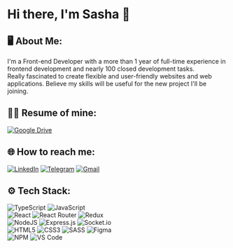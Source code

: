 
# Hi there, I'm Sasha 👾

## 🖥 About Me:
I'm a Front-end Developer with a more than 1 year of full-time experience in frontend development and nearly 100 closed development tasks.<br>
Really fascinated to create flexible and user-friendly websites and web applications. Believe my skills will be
useful for the new project I'll be joining.

## 📜📄 Resume of mine:
[![Google Drive](https://img.shields.io/static/v1?style=for-the-badge&message=Google+Drive&color=4285F4&logo=Google+Drive&logoColor=FFFFFF&label=)
](https://drive.google.com/file/d/1eNgCnHS_imHpj0jreSW7AxPv2j18jsGT/view) 

## 🌐 How to reach me:
[![LinkedIn](https://img.shields.io/badge/LinkedIn-0077B5?style=for-the-badge&logo=linkedin&logoColor=white)](https://www.linkedin.com/in/oleksandrkolomiiets/) 
[![Telegram](https://img.shields.io/badge/Telegram-2CA5E0?style=for-the-badge&logo=telegram&logoColor=white)](https://t.me/sashakolomiiets)
[![Gmail](https://img.shields.io/badge/Gmail-D14836?style=for-the-badge&logo=gmail&logoColor=white)](mailto:oleksandr.kolomiiets.work@gmail.com)

## ⚙ Tech Stack:
![TypeScript](https://img.shields.io/badge/typescript-%23007ACC.svg?style=for-the-badge&logo=typescript&logoColor=white) 
![JavaScript](https://img.shields.io/badge/javascript-%23323330.svg?style=for-the-badge&logo=javascript&logoColor=%23F7DF1E)<br>
![React](https://img.shields.io/badge/react-%2320232a.svg?style=for-the-badge&logo=react&logoColor=%2361DAFB) 
![React Router](https://img.shields.io/badge/React_Router-CA4245?style=for-the-badge&logo=react-router&logoColor=white)
![Redux](https://img.shields.io/badge/redux-%23593d88.svg?style=for-the-badge&logo=redux&logoColor=white)<br>
![NodeJS](https://img.shields.io/badge/node.js-6DA55F?style=for-the-badge&logo=node.js&logoColor=white) 
![Express.js](https://img.shields.io/badge/express.js-%23404d59.svg?style=for-the-badge&logo=express&logoColor=%2361DAFB)
![Socket.io](https://img.shields.io/badge/Socket.io-010101?&style=for-the-badge&logo=Socket.io&logoColor=white)<br>
![HTML5](https://img.shields.io/badge/html5-%23E34F26.svg?style=for-the-badge&logo=html5&logoColor=white) 
![CSS3](https://img.shields.io/badge/css3-%231572B6.svg?style=for-the-badge&logo=css3&logoColor=white) 
![SASS](https://img.shields.io/badge/SASS-hotpink.svg?style=for-the-badge&logo=SASS&logoColor=white) 
![Figma](https://img.shields.io/badge/Figma-F24E1E?style=for-the-badge&logo=figma&logoColor=white)<br>
![NPM](https://img.shields.io/badge/npm-CB3837?style=for-the-badge&logo=npm&logoColor=white) 
![VS Code](https://img.shields.io/badge/Visual_Studio_Code-0078D4?style=for-the-badge&logo=visual%20studio%20code&logoColor=white) 
